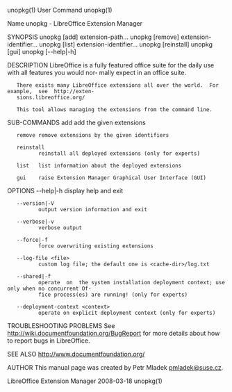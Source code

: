 unopkg(1)                                    User Command                                    unopkg(1)

Name
       unopkg - LibreOffice Extension Manager

SYNOPSIS
       unopkg [add] <options> extension-path...
       unopkg [remove] <options> extension-identifier...
       unopkg [list] <options> extension-identifier...
       unopkg [reinstall] <options>
       unopkg [gui]
       unopkg [--help|-h]

DESCRIPTION
       LibreOffice is a fully featured office suite for the daily use with all features you would nor‐
       mally expect in an office suite.

       There exists many LibreOffice extensions all over the world.  For  example,  see  http://exten‐
       sions.libreoffice.org/

       This tool allows managing the extensions from the command line.

SUB-COMMANDS
       add    add the given extensions

       remove remove extensions by the given identifiers

       reinstall
              reinstall all deployed extensions (only for experts)

       list   list information about the deployed extensions

       gui    raise Extension Manager Graphical User Interface (GUI)

OPTIONS
       --help|-h
              display help and exit

       --version|-V
              output version information and exit

       --verbose|-v
              verbose output

       --force|-f
              force overwriting existing extensions

       --log-file <file>
              custom log file; the default one is <cache-dir>/log.txt

       --shared|-f
              operate  on  the system installation deployment context; use only when no concurrent Of‐
              fice process(es) are running! (only for experts)

       --deployment-context <context>
              operate on explicit deployment context (only for experts)

TROUBLESHOOTING PROBLEMS
       See http://wiki.documentfoundation.org/BugReport for more details about how to report  bugs  in
       LibreOffice.

SEE ALSO
       http://www.documentfoundation.org/

AUTHOR
       This manual page was created by Petr Mladek <pmladek@suse.cz>.

LibreOffice Extension Manager                 2008-03-18                                     unopkg(1)
